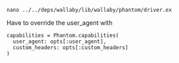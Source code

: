     nano ../../deps/wallaby/lib/wallaby/phantom/driver.ex 

Have to override the user_agent with 

    capabilities = Phantom.capabilities(
      user_agent: opts[:user_agent],
      custom_headers: opts[:custom_headers]
    )
